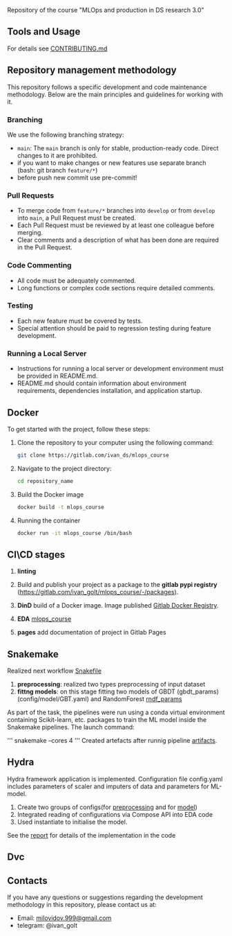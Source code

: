 Repository of the course "MLOps and production in DS research 3.0"

## Tools and Usage

For details see [CONTRIBUTING.md](CONTRIBUTING.md)

## Repository management methodology


This repository follows a specific development and code maintenance methodology. Below are the main principles and guidelines for working with it.

### Branching

We use the following branching strategy:

- `main`: The `main` branch is only for stable, production-ready code. Direct changes to it are prohibited.
- if you want to make changes or new features use separate branch (bash: git branch `feature/*`)
- before push new commit use pre-commit!


### Pull Requests

- To merge code from `feature/*` branches into `develop` or from `develop` into `main`, a Pull Request must be created.
- Each Pull Request must be reviewed by at least one colleague before merging.
- Clear comments and a description of what has been done are required in the Pull Request.

### Code Commenting

- All code must be adequately commented.
- Long functions or complex code sections require detailed comments.

### Testing

- Each new feature must be covered by tests.
- Special attention should be paid to regression testing during feature development.

### Running a Local Server

- Instructions for running a local server or development environment must be provided in README.md.
- README.md should contain information about environment requirements, dependencies installation, and application startup.


## Docker

To get started with the project, follow these steps:

1. Clone the repository to your computer using the following command:
    ```bash
    git clone https://gitlab.com/ivan_ds/mlops_course
    ```
2. Navigate to the project directory:
    ```bash
    cd repository_name
    ```
3.  Build the Docker image
    ```bash
    docker build -t mlops_course
    ```
4. Running the container
    ```bash
    docker run -it mlops_course /bin/bash
    ```

## CI\CD stages

1. **linting** 

2. Build and publish your project as a package to the **gitlab pypi registry** (https://gitlab.com/ivan_golt/mlops_course/-/packages).

3. **DinD** build of a Docker image. Image published [Gitlab Docker Registry](https://gitlab.com/ivan_golt/mlops_course/container_registry).

4. **EDA**  [mlops_course](mlops_course/tree_data.ipynb)

5. **pages** add documentation of project in Gitlab Pages


## Snakemake 

Realized next workflow [Snakefile](Snakefile)

1. **preprocessing**: realized two types  preprocessing of input dataset 
2. **fittng models**: on this stage fitting two models of GBDT (gbdt_params)(config/model/GBT.yaml) and RandomForest [rndf_params](config\model\RNDF.yaml)

As part of the task, the pipelines were run using a conda virtual environment containing Scikit-learn, etc. packages to train the ML model inside the Snakemake pipelines. The launch command:

'''
snakemake –cores 4
'''
Created artefacts after runnig pipeline [artifacts](workflows\models).

## Hydra 

Hydra framework application is implemented. Configuration file config.yaml includes parameters of scaler and imputers of data and parameters for ML-model.

1. Create two groups of configs(for [preprocessing](config\preprocessing) and for [model](config\model))
2. Integrated reading of configurations via Compose API into EDA code
3. Used instantiate to initialise the model.

See the [report](docs\Snakemake_Hydra_pipelines.qmd) for details of the implementation in the code

## Dvc

## Contacts

If you have any questions or suggestions regarding the development methodology in this repository, please contact us at:
- Email: milovidov.999@gmail.com
- telegram: @ivan_golt
